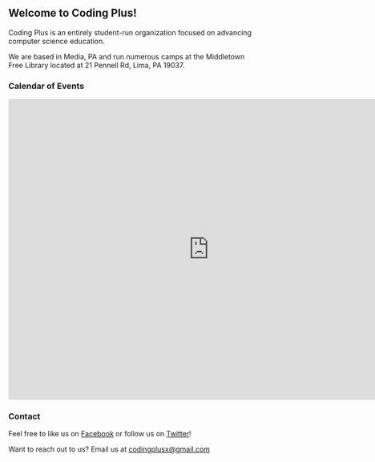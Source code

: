 ## Welcome to Coding Plus!

Coding Plus is an entirely student-run organization focused on advancing computer science education.

We are based in Media, PA and run numerous camps at the Middletown Free Library located at 21 Pennell Rd, Lima, PA 19037.

### Calendar of Events


<iframe src="https://calendar.google.com/calendar/embed?src=mi0gmpqvo9l1qt7jt6kmp477lo%40group.calendar.google.com&ctz=America/New_York" style="border: 0" width="800" height="600" frameborder="0" scrolling="no"></iframe>

### Contact

Feel free to like us on [Facebook](https://www.facebook.com/CodingPlusX/) or follow us on [Twitter](https://twitter.com/Coding_Plus)!

Want to reach out to us? Email us at codingplusx@gmail.com
